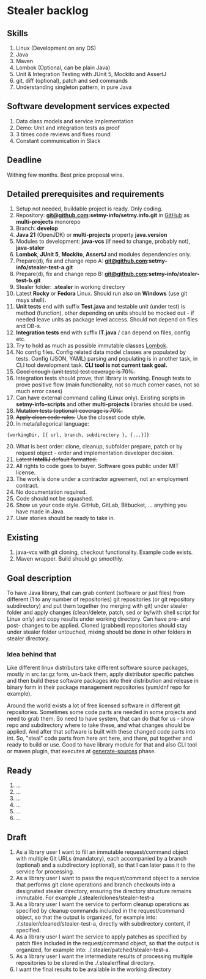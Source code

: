 # Stealer backlog

## Skills

1. Linux (Development on any OS)
2. Java
3. Maven
4. Lombok (Optional, can be plain Java)
5. Unit & Integration Testing with JUnit 5, Mockito and AssertJ
6. git, diff (optional), patch and sed commands
7. Understanding singleton pattern, in pure Java

## Software development services expected

1. Data class models and service implementation
2. Demo: Unit and integration tests as proof
3. 3 times code reviews and fixes round
4. Constant communication in Slack

## Deadline

Withing few months. Best price proposal wins.

## Detailed prerequisites and requirements

1. Setup not needed, buildable project is ready. Only coding.
2. Repository: **git@github.com:setmy-info/setmy.info.git** in [GitHub](https://github.com/setmy-info/setmy.info) as
   **multi-projects** monorepo
2. Branch: **develop**
3. **Java 21** (OpenJDK) or **multi-projects** property **java.version**
4. Modules to development: **java-vcs** (if need to change, probably not), **java-staler**
5. **Lombok**, **JUnit 5**, **Mockito**, **AssertJ** and modules dependencies only.
6. Prepare(d), fix and change repo A: **git@github.com:setmy-info/stealer-test-a.git**
7. Prepare(d), fix and change repo B: **git@github.com:setmy-info/stealer-test-b.git**
8. Stealer folder: **.stealer**  in working directory
9. Latest **Rocky** or **Fedora** Linux. Should run also on **Windows** (use git msys shell).
10. **Unit tests** end with suffix **Test.java** and testable unit (under test) is method (function), other depending on
    units should be mocked out - if needed leave units as package level access. Should not depend on files and DB-s.
11. **Integration tests** end with suffix **IT.java** / can depend on files, config etc.
12. Try to hold as much as possible immutable classes [Lombok](../../../../lombok.md).
13. No config files. Config related data model classes are populated by tests. Config (JSON, YAML) parsing and
    populating is in another task, in CLI tool development task. **CLI tool is not current task goal.**
14. ~~Good enough (unit tests) test coverage is 70%.~~
15. Integration tests should prove, that library is working. Enough tests to prove positive flow (main functionality,
    not so much corner cases, not so much error cases)
16. Can have external command calling (Linux only). Existing scripts in **setmy-info-scripts** and other
    **multi-projects** libraries should be used.
17. ~~Mutation tests (optional) coverage is 70%.~~
18. ~~Apply clean code rules.~~ Use the closest code style.
19. In meta/allegorical language:

```
{workingDir, [{ url, branch, subdirectory }, {...}]}
```

20. What is best order: clone, cleanup, subfolder prepare, patch or by request object - order and implementation
    developer decision.
21. ~~Latest **IntelliJ** default formatted.~~
22. All rights to code goes to buyer. Software goes public under MIT license.
23. The work is done under a contractor agreement, not an employment contract.
24. No documentation required.
25. Code should not be squashed.
26. Show us your code style. GitHub, GitLab, Bitbucket, ... anything you have made in Java.
27. User stories should be ready to take in.

## Existing

1. java-vcs with git cloning, checkout functionality. Example code exists.
2. Maven wrapper. Build should go smoothly.

## Goal description

To have Java library, that can grab content (software or just files) from different (1 to any number of repositories)
git repositories (or git repository subdirectory) and put them together (no merging with git) under
stealer folder and apply changes (clean/delete, patch, sed or by/with shell script for Linux only) and copy results
under working directory. Can have pre- and post- changes to be applied. Cloned (grabbed) repositories should stay under
stealer folder untouched, mixing should be done in other folders in stealer directory.

### Idea behind that

Like different linux distributors take different software source packages, mostly in src.tar.gz form, un-back them,
apply distributor specific patches and then build these software packages into their distribution and release in binary
form in their package management repositories (yum/dnf repo for example).

Around the world exists a lot of free licensed software in different git repositories. Sometimes some code parts are
needed in some projects and need to grab them. So need to have system, that can do that for us - show repo and
subdirectory where to take these, and what changes should be applied. And after that software is built with these
changed code parts into int. So, "steal" code parts from here ant here, and there, put together and ready to build or
use. Good to have library module for that and also CLI tool or maven plugin, that executes at
[generate-sources](https://maven.apache.org/guides/introduction/introduction-to-the-lifecycle.html#default-lifecycle)
phase.

## Ready

1. ...
2. ...
3. ...
4. ...
5. ...
6. ...

## Draft

1. As a library user I want to fill an immutable request/command object with multiple Git URLs (mandatory), each
   accompanied by a branch (optional) and a subdirectory (optional), so that I can later pass it to the service for
   processing.
2. As a library user I want to pass the request/command object to a service that performs git clone operations and
   branch checkouts into a designated stealer directory, ensuring the directory
   structure remains immutable. For example ./.stealer/clones/stealer-test-a
3. As a library user I want the service to perform cleanup operations as specified by cleanup commands included in the
   request/command object, so that the output is organized, for example into: ./.stealer/cleaned/stealer-test-a,
   directly with subdirectory content, if specified.
4. As a library user I want the service to apply patches as specified by patch files included in the request/command
   object, so that the output is organized, for example into: ./.stealer/patched/stealer-test-a.
5. As a library user I want the intermediate results of processing multiple repositories to be stored in the
   ./.stealer/final directory.
6. I want the final results to be available in the working directory
